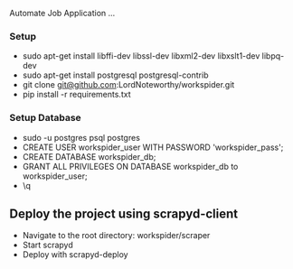 Automate Job Application ...

### Setup
- sudo apt-get install libffi-dev libssl-dev libxml2-dev libxslt1-dev libpq-dev
- sudo apt-get install postgresql postgresql-contrib
- git clone git@github.com:LordNoteworthy/workspider.git
- pip install -r requirements.txt


### Setup Database
- sudo -u postgres psql postgres
- CREATE USER workspider_user WITH PASSWORD 'workspider_pass';
- CREATE DATABASE workspider_db;
- GRANT ALL PRIVILEGES ON DATABASE workspider_db to workspider_user;
- \q


## Deploy the project using scrapyd-client
- Navigate to the root directory: workspider/scraper
- Start scrapyd
- Deploy with scrapyd-deploy
